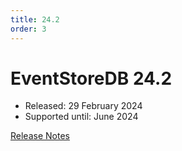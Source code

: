 ```yaml
---
title: 24.2
order: 3
---
```


# EventStoreDB 24.2

* Released: 29 February 2024
* Supported until: June 2024

[Release Notes](https://docs.kurrent.io/server/v24.10/release-schedule/release-notes.html#_24-2-0)
